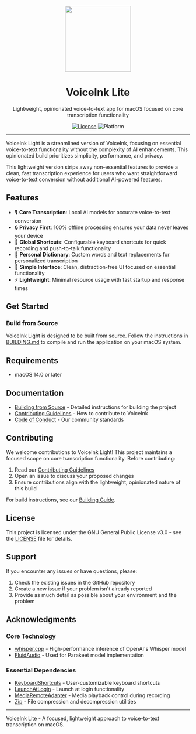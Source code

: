<div align="center">
  <img src="VoiceInk/Assets.xcassets/AppIcon.appiconset/256-mac.png" width="180" height="180" />
  <h1>VoiceInk Lite</h1>
  <p>Lightweight, opinionated voice-to-text app for macOS focused on core transcription functionality</p>

[![License](https://img.shields.io/badge/License-GPL%20v3-blue.svg)](https://www.gnu.org/licenses/gpl-3.0)
![Platform](https://img.shields.io/badge/platform-macOS%2014.0%2B-brightgreen)

</div>

---

VoiceInk Light is a streamlined version of VoiceInk, focusing on essential voice-to-text functionality without the complexity of AI enhancements. This opinionated build prioritizes simplicity, performance, and privacy.

This lightweight version strips away non-essential features to provide a clean, fast transcription experience for users who want straightforward voice-to-text conversion without additional AI-powered features.

## Features

- 🎙️ **Core Transcription**: Local AI models for accurate voice-to-text conversion
- 🔒 **Privacy First**: 100% offline processing ensures your data never leaves your device
- 🎯 **Global Shortcuts**: Configurable keyboard shortcuts for quick recording and push-to-talk functionality
- 📝 **Personal Dictionary**: Custom words and text replacements for personalized transcription
- 🔧 **Simple Interface**: Clean, distraction-free UI focused on essential functionality
- ⚡ **Lightweight**: Minimal resource usage with fast startup and response times

## Get Started

### Build from Source

VoiceInk Light is designed to be built from source. Follow the instructions in [BUILDING.md](BUILDING.md) to compile and run the application on your macOS system.

## Requirements

- macOS 14.0 or later

## Documentation

- [Building from Source](BUILDING.md) - Detailed instructions for building the project
- [Contributing Guidelines](CONTRIBUTING.md) - How to contribute to VoiceInk
- [Code of Conduct](CODE_OF_CONDUCT.md) - Our community standards

## Contributing

We welcome contributions to VoiceInk Light! This project maintains a focused scope on core transcription functionality. Before contributing:

1. Read our [Contributing Guidelines](CONTRIBUTING.md)
2. Open an issue to discuss your proposed changes
3. Ensure contributions align with the lightweight, opinionated nature of this build

For build instructions, see our [Building Guide](BUILDING.md).

## License

This project is licensed under the GNU General Public License v3.0 - see the [LICENSE](LICENSE) file for details.

## Support

If you encounter any issues or have questions, please:

1. Check the existing issues in the GitHub repository
2. Create a new issue if your problem isn't already reported
3. Provide as much detail as possible about your environment and the problem

## Acknowledgments

### Core Technology

- [whisper.cpp](https://github.com/ggerganov/whisper.cpp) - High-performance inference of OpenAI's Whisper model
- [FluidAudio](https://github.com/FluidInference/FluidAudio) - Used for Parakeet model implementation

### Essential Dependencies

- [KeyboardShortcuts](https://github.com/sindresorhus/KeyboardShortcuts) - User-customizable keyboard shortcuts
- [LaunchAtLogin](https://github.com/sindresorhus/LaunchAtLogin) - Launch at login functionality
- [MediaRemoteAdapter](https://github.com/ejbills/mediaremote-adapter) - Media playback control during recording
- [Zip](https://github.com/marmelroy/Zip) - File compression and decompression utilities

---

VoiceInk Lite - A focused, lightweight approach to voice-to-text transcription on macOS.
